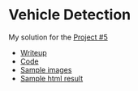# Vehicle Detection

My solution for the [Project #5](https://github.com/udacity/CarND-Vehicle-Detection)

* [Writeup](./Project5.pdf)
* [Code](./P5.ipynb)
* [Sample images](./output_images)
* [Sample html result](./html)
